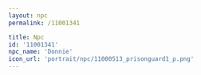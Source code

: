 ```yaml
---
layout: npc
permalink: /11001341

title: Npc
id: '11001341'
npc_name: 'Donnie'
icon_url: 'portrait/npc/11000513_prisonguard1_p.png'
---
```

